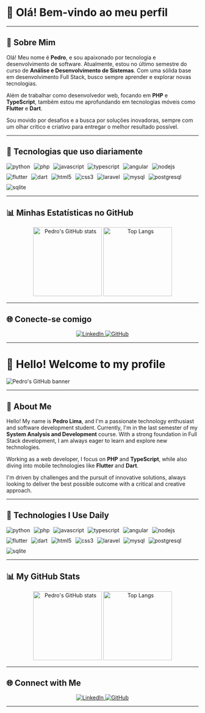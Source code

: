 # 👋 Olá! Bem-vindo ao meu perfil

---

## 🚀 Sobre Mim

Olá! Meu nome é **Pedro**, e sou apaixonado por tecnologia e desenvolvimento de software. Atualmente, estou no último semestre do curso de **Análise e Desenvolvimento de Sistemas**. Com uma sólida base em desenvolvimento Full Stack, busco sempre aprender e explorar novas tecnologias.

Além de trabalhar como desenvolvedor web, focando em **PHP** e **TypeScript**, também estou me aprofundando em tecnologias móveis como **Flutter** e **Dart**.

Sou movido por desafios e a busca por soluções inovadoras, sempre com um olhar crítico e criativo para entregar o melhor resultado possível.

---

## 💼 Tecnologias que uso diariamente

<div style="display: flex; flex-wrap: wrap; gap: 10px; align-items: center;">
  <img align="center" alt="python" src="https://img.shields.io/badge/Python-3776AB?style=for-the-badge&logo=python&logoColor=white"/>
  <img align="center" alt="php" src="https://img.shields.io/badge/PHP-777BB4?style=for-the-badge&logo=php&logoColor=white"/>
  <img align="center" alt="javascript" src="https://img.shields.io/badge/JavaScript-F7DF1E?style=for-the-badge&logo=javascript&logoColor=black"/>
  <img align="center" alt="typescript" src="https://img.shields.io/badge/TypeScript-007ACC?style=for-the-badge&logo=typescript&logoColor=white"/>
  <img align="center" alt="angular" src="https://img.shields.io/badge/Angular-DD0031?style=for-the-badge&logo=angular&logoColor=white"/>
  <img align="center" alt="nodejs" src="https://img.shields.io/badge/Node.js-339933?style=for-the-badge&logo=node.js&logoColor=white"/>
  <img align="center" alt="flutter" src="https://img.shields.io/badge/Flutter-02569B?style=for-the-badge&logo=flutter&logoColor=white"/>
  <img align="center" alt="dart" src="https://img.shields.io/badge/Dart-0175C2?style=for-the-badge&logo=dart&logoColor=white"/>
  <img align="center" alt="html5" src="https://img.shields.io/badge/HTML5-E34F26?style=for-the-badge&logo=html5&logoColor=white"/>
  <img align="center" alt="css3" src="https://img.shields.io/badge/CSS3-1572B6?&style=for-the-badge&logo=css3&logoColor=white"/>
  <img align="center" alt="laravel" src="https://img.shields.io/badge/Laravel-FF2D20?style=for-the-badge&logo=laravel&logoColor=white"/>
  <img align="center" alt="mysql" src="https://img.shields.io/badge/MySQL-4479A1?style=for-the-badge&logo=mysql&logoColor=white"/>
  <img align="center" alt="postgresql" src="https://img.shields.io/badge/PostgreSQL-316192?style=for-the-badge&logo=postgresql&logoColor=white"/>
  <img align="center" alt="sqlite" src="https://img.shields.io/badge/SQLite-003B57?style=for-the-badge&logo=sqlite&logoColor=white"/>
</div>

---

## 📊 Minhas Estatísticas no GitHub

<p align="center">
  <img src="https://github-readme-stats.vercel.app/api?username=PedroC0de&show_icons=true&theme=dracula&count_private=true&hide=prs" alt="Pedro's GitHub stats" height="180em"/>
  <img src="https://github-readme-stats.vercel.app/api/top-langs/?username=PedroC0de&layout=compact&langs_count=8&theme=dracula" alt="Top Langs" height="180em"/>
</p>

---

## 🌐 Conecte-se comigo

<p align="center">
  <a href="https://www.linkedin.com/in/pedro-lima-889918204/" target="_blank">
    <img alt="LinkedIn" src="https://img.shields.io/badge/LinkedIn-0077B5?style=for-the-badge&logo=linkedin&logoColor=white"/>
  </a>
  <a href="https://github.com/PedroC0de" target="_blank">
    <img alt="GitHub" src="https://img.shields.io/badge/GitHub-181717?style=for-the-badge&logo=github&logoColor=white"/>
  </a>
</p>

---


# 👋 Hello! Welcome to my profile

![Pedro's GitHub banner](https://images.unsplash.com/photo-1603770081695-bda6c9e9b12e?ixlib=rb-4.0.3&auto=format&fit=crop&w=1350&q=80)

---

## 🚀 About Me

Hello! My name is **Pedro Lima**, and I'm a passionate technology enthusiast and software development student. Currently, I'm in the last semester of my **System Analysis and Development** course. With a strong foundation in Full Stack development, I am always eager to learn and explore new technologies.

Working as a web developer, I focus on **PHP** and **TypeScript**, while also diving into mobile technologies like **Flutter** and **Dart**.

I'm driven by challenges and the pursuit of innovative solutions, always looking to deliver the best possible outcome with a critical and creative approach.

---

## 💼 Technologies I Use Daily

<div style="display: flex; flex-wrap: wrap; gap: 10px; align-items: center;">
  <img align="center" alt="python" src="https://img.shields.io/badge/Python-3776AB?style=for-the-badge&logo=python&logoColor=white"/>
  <img align="center" alt="php" src="https://img.shields.io/badge/PHP-777BB4?style=for-the-badge&logo=php&logoColor=white"/>
  <img align="center" alt="javascript" src="https://img.shields.io/badge/JavaScript-F7DF1E?style=for-the-badge&logo=javascript&logoColor=black"/>
  <img align="center" alt="typescript" src="https://img.shields.io/badge/TypeScript-007ACC?style=for-the-badge&logo=typescript&logoColor=white"/>
  <img align="center" alt="angular" src="https://img.shields.io/badge/Angular-DD0031?style=for-the-badge&logo=angular&logoColor=white"/>
  <img align="center" alt="nodejs" src="https://img.shields.io/badge/Node.js-339933?style=for-the-badge&logo=node.js&logoColor=white"/>
  <img align="center" alt="flutter" src="https://img.shields.io/badge/Flutter-02569B?style=for-the-badge&logo=flutter&logoColor=white"/>
  <img align="center" alt="dart" src="https://img.shields.io/badge/Dart-0175C2?style=for-the-badge&logo=dart&logoColor=white"/>
  <img align="center" alt="html5" src="https://img.shields.io/badge/HTML5-E34F26?style=for-the-badge&logo=html5&logoColor=white"/>
  <img align="center" alt="css3" src="https://img.shields.io/badge/CSS3-1572B6?&style=for-the-badge&logo=css3&logoColor=white"/>
  <img align="center" alt="laravel" src="https://img.shields.io/badge/Laravel-FF2D20?style=for-the-badge&logo=laravel&logoColor=white"/>
  <img align="center" alt="mysql" src="https://img.shields.io/badge/MySQL-4479A1?style=for-the-badge&logo=mysql&logoColor=white"/>
  <img align="center" alt="postgresql" src="https://img.shields.io/badge/PostgreSQL-316192?style=for-the-badge&logo=postgresql&logoColor=white"/>
  <img align="center" alt="sqlite" src="https://img.shields.io/badge/SQLite-003B57?style=for-the-badge&logo=sqlite&logoColor=white"/>
</div>

---

## 📊 My GitHub Stats

<p align="center">
  <img src="https://github-readme-stats.vercel.app/api?username=PedroC0de&show_icons=true&theme=dracula&count_private=true&hide=prs" alt="Pedro's GitHub stats" height="180em"/>
  <img src="https://github-readme-stats.vercel.app/api/top-langs/?username=PedroC0de&layout=compact&langs_count=8&theme=dracula" alt="Top Langs" height="180em"/>
</p>

---

## 🌐 Connect with Me

<p align="center">
  <a href="https://www.linkedin.com/in/pedro-lima-889918204/" target="_blank">
    <img alt="LinkedIn" src="https://img.shields.io/badge/LinkedIn-0077B5?style=for-the-badge&logo=linkedin&logoColor=white"/>
  </a>
  <a href="https://github.com/PedroC0de" target="_blank">
    <img alt="GitHub" src="https://img.shields.io/badge/GitHub-181717?style=for-the-badge&logo=github&logoColor=white"/>
  </a>
</p>

---
